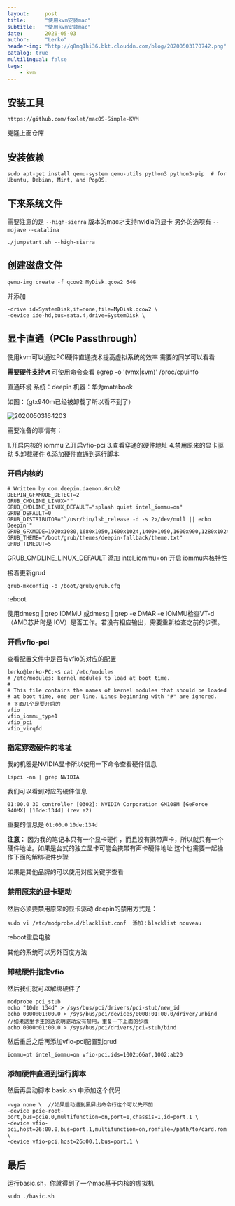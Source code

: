 ```yaml
---
layout:     post
title:      "使用kvm安装mac"
subtitle:   "使用kvm安装mac"
date:       2020-05-03
author:     "Lerko"
header-img: "http://q8mq1hi36.bkt.clouddn.com/blog/20200503170742.png"
catalog: true
multilingual: false
tags:
    - kvm
---
```


## 安装工具

`https://github.com/foxlet/macOS-Simple-KVM` 

克隆上面仓库

## 安装依赖

```
sudo apt-get install qemu-system qemu-utils python3 python3-pip  # for Ubuntu, Debian, Mint, and PopOS.
```

## 下来系统文件

需要注意的是 `--high-sierra` 版本的mac才支持nvidia的显卡
另外的选项有 `--mojave` `--catalina`

```
./jumpstart.sh --high-sierra
```

## 创建磁盘文件

```
qemu-img create -f qcow2 MyDisk.qcow2 64G
```

并添加

```
-drive id=SystemDisk,if=none,file=MyDisk.qcow2 \
-device ide-hd,bus=sata.4,drive=SystemDisk \
```

## 显卡直通（PCIe Passthrough）

使用kvm可以通过PCI硬件直通技术提高虚拟系统的效率
需要的同学可以看看

**需要硬件支持vt**
可使用命令查看 egrep -o '(vmx|svm)' /proc/cpuinfo

直通环境 
系统：deepin
机器：华为matebook

如图：（gtx940m已经被卸载了所以看不到了）

![20200503164203](http://q8mq1hi36.bkt.clouddn.com/blog/20200503164203.png)

需要准备的事情有：

1.开启内核的 iommu
2.开启vfio-pci
3.查看穿通的硬件地址
4.禁用原来的显卡驱动
5.卸载硬件
6.添加硬件直通到运行脚本

### 开启内核的

```
# Written by com.deepin.daemon.Grub2
DEEPIN_GFXMODE_DETECT=2
GRUB_CMDLINE_LINUX=""
GRUB_CMDLINE_LINUX_DEFAULT="splash quiet intel_iommu=on"
GRUB_DEFAULT=0
GRUB_DISTRIBUTOR="`/usr/bin/lsb_release -d -s 2>/dev/null || echo Deepin`"
GRUB_GFXMODE=1920x1080,1680x1050,1600x1024,1400x1050,1600x900,1280x1024,1440x900,1400x900,1280x960,1440x810,1368x768,1360x768,1280x800,1152x864,1280x720,1024x768,auto
GRUB_THEME="/boot/grub/themes/deepin-fallback/theme.txt"
GRUB_TIMEOUT=5
```

GRUB_CMDLINE_LINUX_DEFAULT 添加 intel_iommu=on 开启 iommu内核特性

接着更新grud

```
grub-mkconfig -o /boot/grub/grub.cfg
```

reboot

使用dmesg | grep IOMMU 或dmesg | grep -e DMAR -e IOMMU检查VT-d（AMD芯片时是 IOV）是否工作。若没有相应输出，需要重新检查之前的步骤。

### 开启vfio-pci

查看配置文件中是否有vfio的对应的配置

```
lerko@lerko-PC:~$ cat /etc/modules
# /etc/modules: kernel modules to load at boot time.
#
# This file contains the names of kernel modules that should be loaded
# at boot time, one per line. Lines beginning with "#" are ignored.
# 下面几个是要开启的
vfio
vfio_iommu_type1
vfio_pci
vfio_virqfd 
```

### 指定穿透硬件的地址

我的机器是NVIDIA显卡所以使用一下命令查看硬件信息

```
lspci -nn | grep NVIDIA
```

我们可以看到对应的硬件信息
```
01:00.0 3D controller [0302]: NVIDIA Corporation GM108M [GeForce 940MX] [10de:134d] (rev a2)
```
重要的信息是 `01:00.0` `10de:134d`

**注意：** 因为我的笔记本只有一个显卡硬件，而且没有携带声卡，所以就只有一个硬件地址。如果是台式的独立显卡可能会携带有声卡硬件地址
这个也需要一起操作下面的解绑硬件步骤

如果是其他品牌的可以使用对应关键字查看

### 禁用原来的显卡驱动

然后必须要禁用原来的显卡驱动
deepin的禁用方式是：

```
sudo vi /etc/modprobe.d/blacklist.conf  添加：blacklist nouveau
```

reboot重启电脑

其他的系统可以另外百度方法

### 卸载硬件指定vfio

然后我们就可以解绑硬件了

```
modprobe pci_stub
echo "10de 134d" > /sys/bus/pci/drivers/pci-stub/new_id
echo 0000:01:00.0 > /sys/bus/pci/devices/0000:01:00.0/driver/unbind  //如果这里卡主的话说明驱动没有禁用，重复一下上面的步骤
echo 0000:01:00.0 > /sys/bus/pci/drivers/pci-stub/bind
```

然后重启之后再添加vfio-pci配置到grud

```
iommu=pt intel_iommu=on vfio-pci.ids=1002:66af,1002:ab20
```

### 添加硬件直通到运行脚本

然后再启动脚本 basic.sh 中添加这个代码
```
-vga none \  //如果启动遇到黑屏出命令行这个可以先不加
-device pcie-root-port,bus=pcie.0,multifunction=on,port=1,chassis=1,id=port.1 \
-device vfio-pci,host=26:00.0,bus=port.1,multifunction=on,romfile=/path/to/card.rom \
-device vfio-pci,host=26:00.1,bus=port.1 \
```

## 最后

运行basic.sh，你就得到了一个mac基于内核的虚拟机

```
sudo ./basic.sh
```